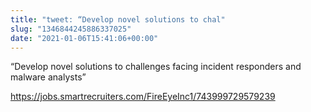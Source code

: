 ```yaml
---
title: "tweet: “Develop novel solutions to chal"
slug: "1346844245886337025"
date: "2021-01-06T15:41:06+00:00"
---
```

“Develop novel solutions to challenges facing incident responders and malware analysts”

https://jobs.smartrecruiters.com/FireEyeInc1/743999729579239